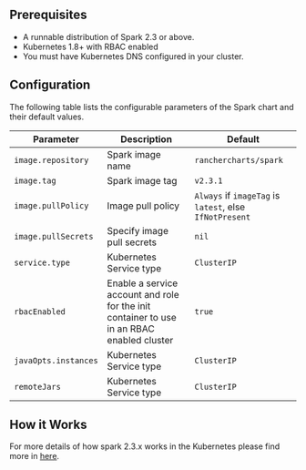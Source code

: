 ## Prerequisites
- A runnable distribution of Spark 2.3 or above.
- Kubernetes 1.8+ with RBAC enabled
- You must have Kubernetes DNS configured in your cluster.

## Configuration

The following table lists the configurable parameters of the Spark chart and their default values.

| Parameter                            | Description                                | Default                                                    |
| ------------------------------------ | ------------------------------------------ | ---------------------------------------------------------- |
| `image.repository`                   | Spark image name                           | `ranchercharts/spark`                                      |
| `image.tag`                          | Spark image tag                            | `v2.3.1`                                                   |
| `image.pullPolicy`                   | Image pull policy                          | `Always` if `imageTag` is `latest`, else `IfNotPresent`    |
| `image.pullSecrets`                  | Specify image pull secrets                 | `nil`                                                      |
| `service.type`                       | Kubernetes Service type                    | `ClusterIP`                                                |
| `rbacEnabled`                        | Enable a service account and role for the init container to use in an RBAC enabled cluster   | `true`   |
| `javaOpts.instances`                 | Kubernetes Service type                    | `ClusterIP`                                                |
| `remoteJars`                         | Kubernetes Service type                    | `ClusterIP`                                                |

## How it Works

For more details of how spark 2.3.x works in the Kubernetes please find more in [here](https://spark.apache.org/docs/latest/running-on-kubernetes.html#how-it-works).
